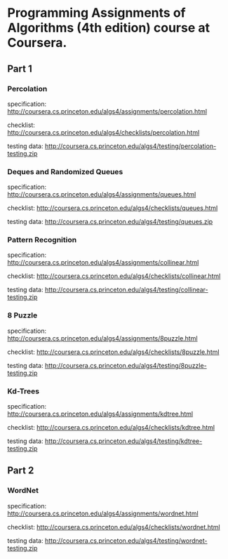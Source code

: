 # Programming Assignments of Algorithms (4th edition) course at Coursera.

## Part 1

### Percolation

specification: http://coursera.cs.princeton.edu/algs4/assignments/percolation.html

checklist: http://coursera.cs.princeton.edu/algs4/checklists/percolation.html

testing data: http://coursera.cs.princeton.edu/algs4/testing/percolation-testing.zip

### Deques and Randomized Queues

specification: http://coursera.cs.princeton.edu/algs4/assignments/queues.html

checklist: http://coursera.cs.princeton.edu/algs4/checklists/queues.html

testing data: http://coursera.cs.princeton.edu/algs4/testing/queues.zip

### Pattern Recognition

specification: http://coursera.cs.princeton.edu/algs4/assignments/collinear.html

checklist: http://coursera.cs.princeton.edu/algs4/checklists/collinear.html

testing data: http://coursera.cs.princeton.edu/algs4/testing/collinear-testing.zip

### 8 Puzzle

specification: http://coursera.cs.princeton.edu/algs4/assignments/8puzzle.html

checklist: http://coursera.cs.princeton.edu/algs4/checklists/8puzzle.html

testing data: http://coursera.cs.princeton.edu/algs4/testing/8puzzle-testing.zip

### Kd-Trees

specification: http://coursera.cs.princeton.edu/algs4/assignments/kdtree.html

checklist: http://coursera.cs.princeton.edu/algs4/checklists/kdtree.html

testing data: http://coursera.cs.princeton.edu/algs4/testing/kdtree-testing.zip

## Part 2

### WordNet

specification: http://coursera.cs.princeton.edu/algs4/assignments/wordnet.html

checklist: http://coursera.cs.princeton.edu/algs4/checklists/wordnet.html

testing data: http://coursera.cs.princeton.edu/algs4/testing/wordnet-testing.zip
